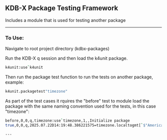 ## KDB-X Package Testing Framework 

Includes a module that is used for testing another package

---

### To Use: 
Navigate to root project directory (kdbx-packages)

Run the KDB-X q session and then load the k4unit package. 
```bash
k4unit:use`k4unit

```

Then run the package test function to run the tests on another package, example:
```bash
k4unit.packagetest"timezone"

```

As part of the test cases it rquires the "before" test to module load the package with the same naming convention used for the tests, in this case "timezone":
```bash 
before,0,0,q,timezone:use`timezone,1,,Initialize package
true,0,0,q,2025.07.22D14:19:48.386221575=timezone.localtogmt[`$"America/New_York";2025.07.22D10:19:48.386221575],1,,Test local to gmt 1

---